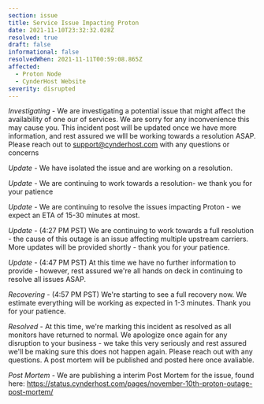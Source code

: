 ```yaml
---
section: issue
title: Service Issue Impacting Proton
date: 2021-11-10T23:32:32.028Z
resolved: true
draft: false
informational: false
resolvedWhen: 2021-11-11T00:59:08.865Z
affected:
  - Proton Node
  - CynderHost Website
severity: disrupted
---
```

*Investigating* - We are investigating a potential issue that might affect the availability of one our of services. We are sorry for any inconvenience this may cause you. This incident post will be updated once we have more information, and rest assured we wlll be working towards a resolution ASAP. Please reach out to support@cynderhost.com with any questions or concerns

*Update* - We have isolated the issue and are working on a resolution.

*Update* - We are continuing to work towards a resolution- we thank you for your patience 

*Update* - We are continuing to resolve the issues impacting Proton - we expect an ETA of 15-30 minutes at most.

*Update* - (4:27 PM PST) We are continuing to work towards a full resolution - the cause of this outage is an issue affecting multiple upstream carriers. More updates will be provided shortly - thank you for your patience. 

*Update* - (4:47 PM PST) At this time we have no further information to provide - however, rest assured we're all hands on deck in continuing to resolve all issues ASAP. 

*Recovering* - (4:57 PM PST) We're starting to see a full recovery now. We estimate everything will be working as expected in 1-3 minutes. Thank you for your patience. 

*Resolved* - At this time, we're marking this incident as resolved as all monitors have returned to normal. We apologize once again for any disruption to your business - we take this very seriously and rest assured we'll be making sure this does not happen again. Please reach out with any questions. A post mortem will be published and posted here once avaliable. 

*Post Mortem -* We are publishing a interim Post Mortem for the issue, found here: <https://status.cynderhost.com/pages/november-10th-proton-outage-post-mortem/>[](https://status.cynderhost.com/pages/october-13th-proton-outage-post-mortem/)